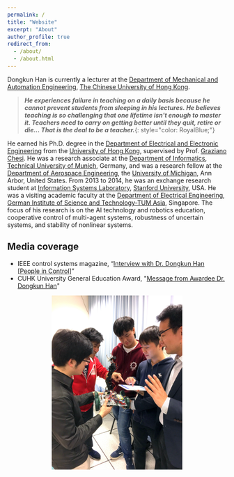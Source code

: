 ```yaml
---
permalink: /
title: "Website"
excerpt: "About"
author_profile: true
redirect_from: 
  - /about/
  - /about.html
---
```


Dongkun Han is currently a lecturer at the [Department of Mechanical and Automation Engineering](http://www.mae.cuhk.edu.hk/), [The Chinese University of Hong Kong](https://www.cuhk.edu.hk/english/index.html). 
> ***He experiences failure in teaching on a daily basis because he cannot prevent students from sleeping in his lectures. He believes teaching is so challenging that one lifetime isn't enough to master it. Teachers need to carry on getting better until they quit, retire or die... That is the deal to be a teacher.***{: style="color: RoyalBlue;"} 

He earned his Ph.D. degree in the [Department of Electrical and Electronic Engineering](https://www.eee.hku.hk/) from the [University of Hong Kong](https://www.hku.hk/), supervised by Prof. [Graziano Chesi](https://www.eee.hku.hk/~chesi/). He was a research associate at the [Department of Informatics](https://www.in.tum.de/en/cover-page/), [Technical University of Munich](https://www.tum.de/en/), Germany, and was a research fellow at the [Department of Aerospace Engineering](https://aero.engin.umich.edu/), the [University of Michigan](https://umich.edu/), Ann Arbor, United States. From 2013 to 2014, he was an exchange research student at [Information Systems Laboratory](https://isl.stanford.edu/), [Stanford University](https://www.stanford.edu/), USA. He was a visiting academic faculty at the [Department of Electrical Engineering](https://tum-asia.edu.sg/electrical-engineering/), [German Institute of Science and Technology-TUM Asia](https://tum-asia.edu.sg/), Singapore. The focus of his research is on the AI technology and robotics education, cooperative control of multi-agent systems, robustness of uncertain systems, and stability of nonlinear systems.

Media coverage
---------------
* IEEE control systems magazine, “[Interview with Dr. Dongkun Han [People in Control]](https://ieeexplore.ieee.org/document/8960580)” 
* CUHK University General Education Award, "[Message from Awardee Dr. Dongkun Han](https://www.oge.cuhk.edu.hk/index.php/en/teaching-a-learning/exemplary-teaching-award-in-general-education/past-ceremonies/2018/1642-2018-eta-han-dongkun)"

<center><img src="/images/Photo2_Dongkun_Han.JPG" alt="Mountain View picture" style="width:300px;height:400px;"></center>
